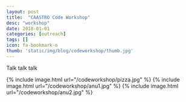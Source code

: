 ```yaml
---
layout: post
title:  "CAASTRO Code Workshop"
desc: "workshop"
date: 2018-01-01
categories: [outreach]
tags: []
icon: fa-bookmark-o
thumb: 'static/img/blog/codeworkshop/thumb.jpg'
---
```


Talk talk talk

{% include image.html url="/codeworkshop/pizza.jpg"  %}
{% include image.html url="/codeworkshop/anu1.jpg"  %}
{% include image.html url="/codeworkshop/anu2.jpg"  %}
